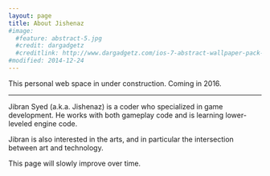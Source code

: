 ```yaml
---
layout: page
title: About Jishenaz
#image:
  #feature: abstract-5.jpg
  #credit: dargadgetz
  #creditlink: http://www.dargadgetz.com/ios-7-abstract-wallpaper-pack-for-iphone-5-and-ipod-touch-retina/
#modified: 2014-12-24
---
```


This personal web space in under construction. Coming in 2016.

----

Jibran Syed (a.k.a. Jishenaz) is a coder who specialized in game development. He works with both gameplay code and is learning lower-leveled engine code.

Jibran is also interested in the arts, and in particular the intersection between art and technology.

This page will slowly improve over time.
